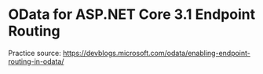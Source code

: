 # OData for ASP.NET Core 3.1 Endpoint Routing

Practice source: https://devblogs.microsoft.com/odata/enabling-endpoint-routing-in-odata/